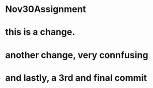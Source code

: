 # Nov30Assignment
# this is a change.
# another change, very connfusing 
# and lastly, a 3rd and final commit